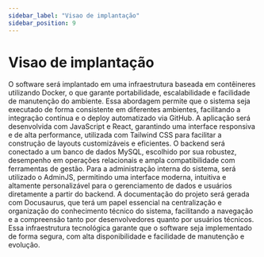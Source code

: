 ```yaml
---
sidebar_label: "Visao de implantação"
sidebar_position: 9
---
```

# Visao de implantação  

O software será implantado em uma infraestrutura baseada em contêineres utilizando Docker, o que garante portabilidade, escalabilidade e facilidade de manutenção do ambiente. Essa abordagem permite que o sistema seja executado de forma consistente em diferentes ambientes, facilitando a integração contínua e o deploy automatizado via GitHub. A aplicação será desenvolvida com JavaScript e React, garantindo uma interface responsiva e de alta performance, utilizada com Tailwind CSS para facilitar a construção de layouts customizáveis e eficientes. O backend será conectado a um banco de dados MySQL, escolhido por sua robustez, desempenho em operações relacionais e ampla compatibilidade com ferramentas de gestão. Para a administração interna do sistema, será utilizado o AdminJS, permitindo uma interface moderna, intuitiva e altamente personalizável para o gerenciamento de dados e usuários diretamente a partir do backend. A documentação do projeto será gerada com Docusaurus, que terá um papel essencial na centralização e organização do conhecimento técnico do sistema, facilitando a navegação e a compreensão tanto por desenvolvedores quanto por usuários técnicos. Essa infraestrutura tecnológica garante que o software seja implementado de forma segura, com alta disponibilidade e facilidade de manutenção e evolução.

